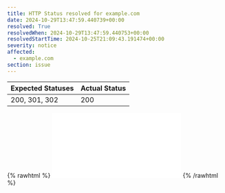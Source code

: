 ```yaml
---
title: HTTP Status resolved for example.com
date: 2024-10-29T13:47:59.440739+00:00
resolved: True
resolvedWhen: 2024-10-29T13:47:59.440753+00:00
resolvedStartTime: 2024-10-25T21:09:43.191474+00:00
severity: notice
affected:
  - example.com
section: issue
---
```


| Expected Statuses | Actual Status  |
|-------------------|----------------|
| 200, 301, 302 | 200 |

{% rawhtml %}
<embed src="./example.com-http.html" type="text/html">
{% /rawhtml %}
